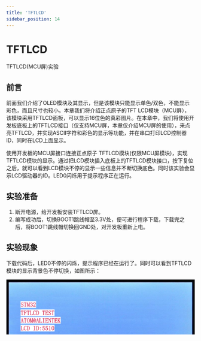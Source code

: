 ```yaml
---
title: 'TFTLCD'
sidebar_position: 14
---
```


# TFTLCD

TFTLCD(MCU屏)实验

## 前言

前面我们介绍了OLED模块及其显示，但是该模块只能显示单色/双色，不能显示彩色，而且尺寸也较小。本章我们将介绍正点原子的TFT LCD模块（MCU屏），该模块采用TFTLCD面板，可以显示16位色的真彩图片。在本章中，我们将使用开发板底板上的TFTLCD接口（仅支持MCU屏，本章仅介绍MCU屏的使用），来点亮TFTLCD，并实现ASCII字符和彩色的显示等功能，并在串口打印LCD控制器ID，同时在LCD上面显示。

使用开发板的MCU屏接口连接正点原子 TFTLCD模块(仅限MCU屏模块)，实现TFTLCD模块的显示。通过把LCD模块插入底板上的TFTLCD模块接口，按下复位之后，就可以看到LCD模块不停的显示一些信息并不断切换底色。同时该实验会显示LCD驱动器的ID。LED0闪烁用于提示程序正在运行。

## 实验准备

1. 断开电源，给开发板安装TFTLCD屏。
1. 编写成功后，切换BOOT1跳线帽至3.3V处，便可进行程序下载，下载完之后，将BOOT1跳线帽切换回GND处，对开发板重新上电。

## 实验现象

下载代码后，LED0不停的闪烁，提示程序已经在运行了。同时可以看到TFTLCD模块的显示背景色不停切换，如图所示： 

![img](./img/12.png)
